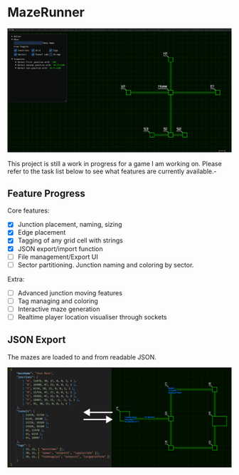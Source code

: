 # MazeRunner

![](MazeRunner.gif)

This project is still a work in progress for a game I am working on. 
Please refer to the task list below to see what features are currently available.-

## Feature Progress

Core features:
- [x] Junction placement, naming, sizing
- [x] Edge placement
- [x] Tagging of any grid cell with strings
- [x] JSON export/import function
- [ ] File management/Export UI
- [ ] Sector partitioning. Junction naming and coloring by sector.

Extra: 
- [ ] Advanced junction moving features
- [ ] Tag managing and coloring
- [ ] Interactive maze generation
- [ ] Realtime player location visualiser through sockets

## JSON Export

The mazes are loaded to and from readable JSON.

![](export_example.png)